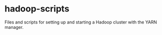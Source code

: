 # hadoop-scripts
Files and scripts for setting up and starting a Hadoop cluster with the YARN manager.
